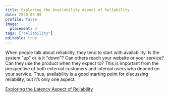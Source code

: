 ```yaml
---
title: Exploring the Availability Aspect of Reliability
date: 2020-03-05
profile: false
image:
  placement: 3
tags: ["reliability"]
editable: true
---
```


When people talk about reliability, they tend to start with availability. Is the
system "up" or is it "down"? Can others reach your website or your service? Can
they use the product when they expect to? This is important from the perspective
of both external customers and internal users who depend on your service. Thus,
availability is a good starting point for discussing reliability, but it’s only
one aspect.

[Exploring the Latency Aspect of Reliability](/post/exploring-the-latency-aspect-of-reliability/)